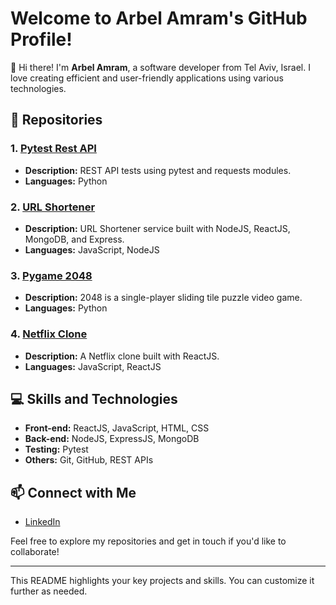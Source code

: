 # Welcome to Arbel Amram's GitHub Profile!

👋 Hi there! I'm **Arbel Amram**, a software developer from Tel Aviv, Israel. I love creating efficient and user-friendly applications using various technologies.

## 📂 Repositories

### 1. [Pytest Rest API](https://github.com/ArbelAmram/pytest-rest-api)
- **Description:** REST API tests using pytest and requests modules.
- **Languages:** Python

### 2. [URL Shortener](https://github.com/ArbelAmram/url-shortener)
- **Description:** URL Shortener service built with NodeJS, ReactJS, MongoDB, and Express.
- **Languages:** JavaScript, NodeJS

### 3. [Pygame 2048](https://github.com/ArbelAmram/pygame-2048)
- **Description:** 2048 is a single-player sliding tile puzzle video game.
- **Languages:** Python

### 4. [Netflix Clone](https://github.com/ArbelAmram/netflix-clone)
- **Description:** A Netflix clone built with ReactJS.
- **Languages:** JavaScript, ReactJS

## 💻 Skills and Technologies
- **Front-end:** ReactJS, JavaScript, HTML, CSS
- **Back-end:** NodeJS, ExpressJS, MongoDB
- **Testing:** Pytest
- **Others:** Git, GitHub, REST APIs

## 📫 Connect with Me
- [LinkedIn](https://linkedin.com/in/arbelamram)

Feel free to explore my repositories and get in touch if you'd like to collaborate!

---

This README highlights your key projects and skills. You can customize it further as needed.
